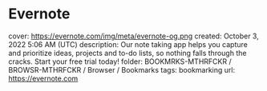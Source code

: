 # Evernote

cover: https://evernote.com/img/meta/evernote-og.png
created: October 3, 2022 5:06 AM (UTC)
description: Our note taking app helps you capture and prioritize ideas, projects and to-do lists, so nothing falls through the cracks. Start your free trial today!
folder: BOOKMRKS-MTHRFCKR / BROWSR-MTHRFCKR / Browser / Bookmarks
tags: bookmarking
url: https://evernote.com